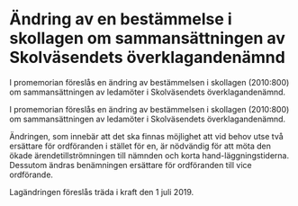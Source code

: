 # Ändring av en bestämmelse i skollagen om sammansättningen av Skolväsendets överklagandenämnd

I promemorian föreslås en ändring av bestämmelsen i skollagen (2010:800) om sammansättningen av ledamöter i Skolväsendets överklagandenämnd.

I promemorian föreslås en ändring av bestämmelsen i skollagen (2010:800) om sammansättningen av ledamöter i Skolväsendets överklagandenämnd.

Ändringen, som innebär att det ska finnas möjlighet att vid behov utse två ersättare för ordföranden i stället för en, är nödvändig för att möta den ökade ärendetillströmningen till nämnden och korta hand-läggningstiderna. Dessutom ändras benämningen ersättare för ordföranden till vice ordförande.

Lagändringen föreslås träda i kraft den 1 juli 2019.
